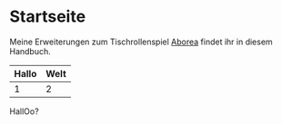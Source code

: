 # Startseite

Meine Erweiterungen zum Tischrollenspiel [Aborea](https://www.aborea.de/) findet ihr in diesem Handbuch.

| Hallo | Welt |
| :--- | :--- |
| 1 | 2 |

HallOo?

